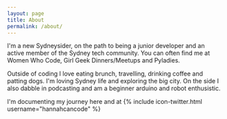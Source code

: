 ```yaml
---
layout: page
title: About
permalink: /about/
---
```


I'm a new Sydneysider, on the path to being a junior developer and an active member of the Sydney tech community. You can often find me at Women Who Code, Girl Geek Dinners/Meetups and Pyladies.

Outside of coding I love eating brunch, travelling, drinking coffee and patting dogs. I'm loving Sydney life and exploring the big city. On the side I also dabble in podcasting and am a beginner arduino and robot enthusistic. 

I'm documenting my journey here and at {% include icon-twitter.html username="hannahcancode" %}
